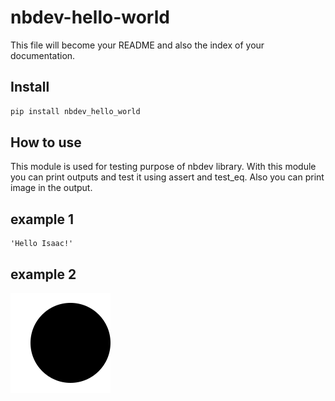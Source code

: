 nbdev-hello-world
================

<!-- WARNING: THIS FILE WAS AUTOGENERATED! DO NOT EDIT! -->

This file will become your README and also the index of your
documentation.

## Install

``` sh
pip install nbdev_hello_world
```

## How to use

This module is used for testing purpose of nbdev library. With this
module you can print outputs and test it using assert and test_eq. Also
you can print image in the output.

## example 1

    'Hello Isaac!'

## example 2

![](index_files/figure-commonmark/cell-3-output-1.svg)
